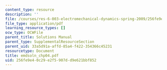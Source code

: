 ```yaml
---
content_type: resource
description: ''
file: /courses/res-6-003-electromechanical-dynamics-spring-2009/256fe9e40c29e2f5907dd9e621bbf852_emdsoln_chp04.pdf
file_type: application/pdf
learning_resource_types: []
ocw_type: OCWFile
parent_title: Solutions Manual
parent_type: SupplementalResourceSection
parent_uid: 33a5d91a-affd-85a4-f422-354366c45231
resourcetype: Document
title: emdsoln_chp04.pdf
uid: 256fe9e4-0c29-e2f5-907d-d9e621bbf852
---
```

